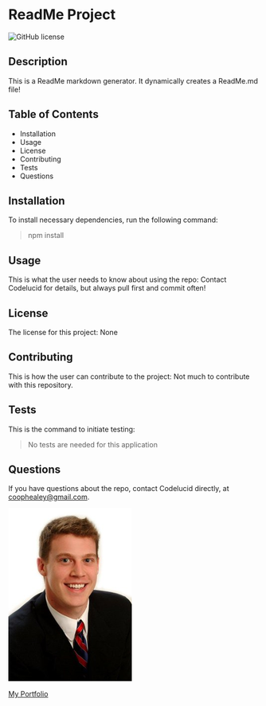 # ReadMe Project  

![GitHub license](https://img.shields.io/badge/license-None-brightgreen)

## Description  

This is a ReadMe markdown generator.  It dynamically creates a ReadMe.md file!  

## Table of Contents
- Installation 
- Usage
- License
- Contributing
- Tests
- Questions  

## Installation  

To install necessary dependencies, run the following command:
>npm install  

## Usage  

This is what the user needs to know about using the repo:
Contact Codelucid for details, but always pull first and commit often!  

## License  

The license for this project:
None  

## Contributing  

This is how the user can contribute to the project:
Not much to contribute with this repository.  

## Tests  

This is the command to initiate testing:
>No tests are needed for this application  

## Questions  

If you have questions about the repo, contact Codelucid directly, at coophealey@gmail.com.

[![My Profile Picture](/Develop/profilePic.png)](https://github.com/codelucid "My Profile Picture")

[My Portfolio](https://codelucid.github.io/Portfolio/ "My Portfolio")
